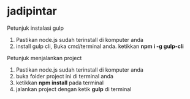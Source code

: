 # jadipintar

Petunjuk instalasi gulp

1. Pastikan node.js sudah terinstall di komputer anda
2. install gulp cli, Buka cmd/terminal anda. ketikkan **npm i -g gulp-cli**

Petunjuk menjalankan project
1. Pastikan node.js sudah terinstall di komputer anda
2. buka folder project ini di terminal anda
3. ketikkan **npm install** pada terminal
4. jalankan project dengan ketik **gulp** di terminal
